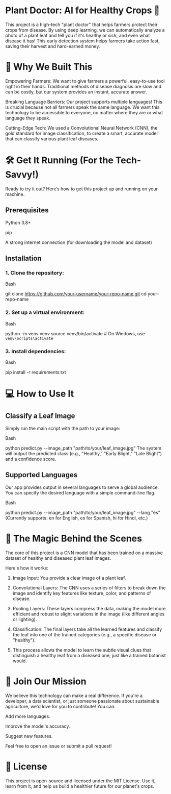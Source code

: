 # Plant Doctor: AI for Healthy Crops 🌿
This project is a high-tech "plant doctor" that helps farmers protect their crops from disease. By using deep learning, we can automatically analyze a photo of a plant leaf and tell you if it's healthy or sick, and even what disease it has! This early detection system helps farmers take action fast, saving their harvest and hard-earned money.

# 🚀 Why We Built This
Empowering Farmers: We want to give farmers a powerful, easy-to-use tool right in their hands. Traditional methods of disease diagnosis are slow and can be costly, but our system provides an instant, accurate answer.

Breaking Language Barriers: Our project supports multiple languages! This is crucial because not all farmers speak the same language. We want this technology to be accessible to everyone, no matter where they are or what language they speak.

Cutting-Edge Tech: We used a Convolutional Neural Network (CNN), the gold standard for image classification, to create a smart, accurate model that can classify various plant leaf diseases.

# 🛠️ Get It Running (For the Tech-Savvy!)
Ready to try it out? Here’s how to get this project up and running on your machine.

## Prerequisites
Python 3.8+

pip

A strong internet connection (for downloading the model and dataset)

## Installation
### 1. Clone the repository:

Bash

git clone https://github.com/your-username/your-repo-name.git
cd your-repo-name

### 2. Set up a virtual environment:

Bash

python -m venv venv
source venv/bin/activate  # On Windows, use `venv\Scripts\activate`

### 3. Install dependencies:

Bash

pip install -r requirements.txt

# 💻 How to Use It
## Classify a Leaf Image
Simply run the main script with the path to your image:

Bash

python predict.py --image_path "path/to/your/leaf_image.jpg"
The system will output the predicted class (e.g., "Healthy," "Early Blight," "Late Blight") and a confidence score.

## Supported Languages
Our app provides output in several languages to serve a global audience. You can specify the desired language with a simple command-line flag.

Bash

python predict.py --image_path "path/to/your/leaf_image.jpg" --lang "es"
(Currently supports: en for English, es for Spanish, hi for Hindi, etc.)

# 🧠 The Magic Behind the Scenes
The core of this project is a CNN model that has been trained on a massive dataset of healthy and diseased plant leaf images.

Here's how it works:

1. Image Input: You provide a clear image of a plant leaf.

2. Convolutional Layers: The CNN uses a series of filters to break down the image and identify key features like texture, color, and patterns of disease.

3. Pooling Layers: These layers compress the data, making the model more efficient and robust to slight variations in the image (like different angles or lighting).

4. Classification: The final layers take all the learned features and classify the leaf into one of the trained categories (e.g., a specific disease or "healthy").

5. This process allows the model to learn the subtle visual clues that distinguish a healthy leaf from a diseased one, just like a trained botanist would.

# 🤝 Join Our Mission
We believe this technology can make a real difference. If you're a developer, a data scientist, or just someone passionate about sustainable agriculture, we'd love for you to contribute! You can:

Add more languages.

Improve the model's accuracy.

Suggest new features.

Feel free to open an issue or submit a pull request!

# 📄 License
This project is open-source and licensed under the MIT License. Use it, learn from it, and help us build a healthier future for our planet's crops.







